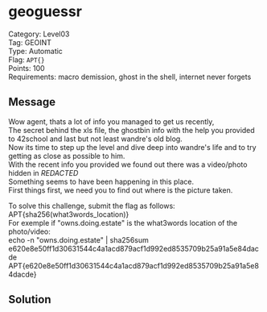 # geoguessr

Category: Level03  
Tag: GEOINT  
Type: Automatic  
Flag: `APT{}`  
Points: 100  
Requirements: macro demission, ghost in the shell, internet never forgets  

## Message
Wow agent, thats a lot of info you managed to get us recently,  
The secret behind the xls file, the ghostbin info with the help you provided to 42school and last but not least wandre's old blog.  
Now its time to step up the level and dive deep into wandre's life and to try getting as close as possible to him.  
With the recent info you provided we found out there was a video/photo hidden in *REDACTED*  
Something seems to have been happening in this place.  
First things first, we need you to find out where is the picture taken.  

To solve this challenge, submit the flag as follows: APT{sha256(what3words_location)}  
For exemple if "owns.doing.estate" is the what3words location of the photo/video:  
echo -n "owns.doing.estate" | sha256sum  
e620e8e50ff1d30631544c4a1acd879acf1d992ed8535709b25a91a5e84dacde  
APT{e620e8e50ff1d30631544c4a1acd879acf1d992ed8535709b25a91a5e84dacde}  

## Solution

